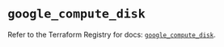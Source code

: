# `google_compute_disk`

Refer to the Terraform Registry for docs: [`google_compute_disk`](https://registry.terraform.io/providers/hashicorp/google-beta/5.37.0/docs/resources/google_compute_disk).
